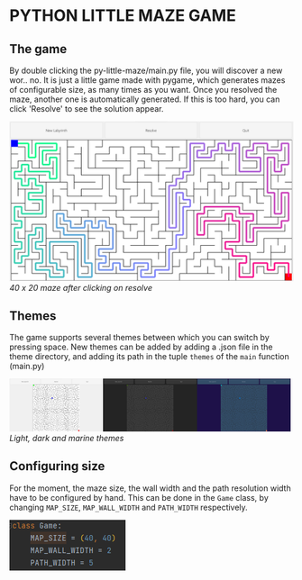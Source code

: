 # PYTHON LITTLE MAZE GAME

## The game

By double clicking the py-little-maze/main.py file, you will discover a new wor.. no. It is just a little game made with
pygame, which generates mazes of configurable size, as many times as you want. Once you resolved the maze, another one
is automatically generated. If this is too hard, you can click 'Resolve' to see the solution appear.

<img alt="40 x 20 maze after clicking on resolve" src="screenshots/main.png" title="Screen1"/>
<i> 40 x 20 maze after clicking on resolve</i>

## Themes

The game supports several themes between which you can switch by pressing space. New themes can be added by adding a
.json file in the theme directory, and adding its path in the tuple `themes` of the `main` function (main.py)


<img alt="light theme" src="screenshots/light_theme.png" title="light theme" width="33%"/><img alt="darkt theme" src="screenshots/dark_theme.png" title="darkt theme" width="33%"/><img alt="marine theme" src="screenshots/marine_theme.png" title="marine theme" width="33%"/>
<i> Light, dark and marine themes </i>

## Configuring size

For the moment, the maze size, the wall width and the path resolution width have to be configured by hand. This can be
done in the `Game` class, by changing `MAP_SIZE`, `MAP_WALL_WIDTH` and `PATH_WIDTH` respectively. 

![img_4.png](screenshots/configuration.png)
